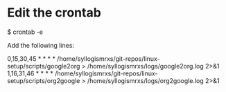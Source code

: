 Edit the crontab
=====================

$ crontab -e

Add the following lines:

0,15,30,45 * * * * /home/syllogismrxs/git-repos/linux-setup/scripts/google2org > /home/syllogismrxs/logs/google2org.log 2>&1         
1,16,31,46 * * * * /home/syllogismrxs/git-repos/linux-setup/scripts/org2google > /home/syllogismrxs/logs/org2google.log 2>&1 

